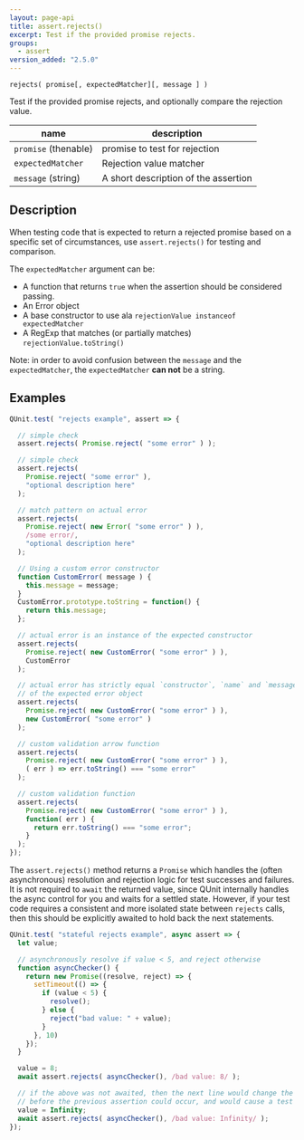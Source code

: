 ```yaml
---
layout: page-api
title: assert.rejects()
excerpt: Test if the provided promise rejects.
groups:
  - assert
version_added: "2.5.0"
---
```


`rejects( promise[, expectedMatcher][, message ] )`

Test if the provided promise rejects, and optionally compare the rejection value.

| name | description |
|------|-------------|
| `promise` (thenable) | promise to test for rejection |
| `expectedMatcher` | Rejection value matcher |
| `message` (string) | A short description of the assertion |


## Description

When testing code that is expected to return a rejected promise based on a
specific set of circumstances, use `assert.rejects()` for testing and
comparison.

The `expectedMatcher` argument can be:

* A function that returns `true` when the assertion should be considered passing.
* An Error object
* A base constructor to use ala `rejectionValue instanceof expectedMatcher`
* A RegExp that matches (or partially matches) `rejectionValue.toString()`

Note: in order to avoid confusion between the `message` and the `expectedMatcher`, the `expectedMatcher` **can not** be a string.

## Examples

```js
QUnit.test( "rejects example", assert => {

  // simple check
  assert.rejects( Promise.reject( "some error" ) );

  // simple check
  assert.rejects(
    Promise.reject( "some error" ),
    "optional description here"
  );

  // match pattern on actual error
  assert.rejects(
    Promise.reject( new Error( "some error" ) ),
    /some error/,
    "optional description here"
  );

  // Using a custom error constructor
  function CustomError( message ) {
    this.message = message;
  }
  CustomError.prototype.toString = function() {
    return this.message;
  };

  // actual error is an instance of the expected constructor
  assert.rejects(
    Promise.reject( new CustomError( "some error" ) ),
    CustomError
  );

  // actual error has strictly equal `constructor`, `name` and `message` properties
  // of the expected error object
  assert.rejects(
    Promise.reject( new CustomError( "some error" ) ),
    new CustomError( "some error" )
  );

  // custom validation arrow function
  assert.rejects(
    Promise.reject( new CustomError( "some error" ) ),
    ( err ) => err.toString() === "some error"
  );

  // custom validation function
  assert.rejects(
    Promise.reject( new CustomError( "some error" ) ),
    function( err ) {
      return err.toString() === "some error";
    }
  );
});
```

The `assert.rejects()` method returns a `Promise` which handles the (often asynchronous) resolution and rejection logic for test successes and failures. It is not required to `await` the returned value, since QUnit internally handles the async control for you and waits for a settled state. However, if your test code requires a consistent and more isolated state between `rejects` calls, then this should be explicitly awaited to hold back the next statements.

```js
QUnit.test( "stateful rejects example", async assert => {
  let value;

  // asynchronously resolve if value < 5, and reject otherwise
  function asyncChecker() {
    return new Promise((resolve, reject) => {
      setTimeout(() => {
        if (value < 5) {
          resolve();
        } else {
          reject("bad value: " + value);
        }
      }, 10)
    });
  }

  value = 8;
  await assert.rejects( asyncChecker(), /bad value: 8/ );

  // if the above was not awaited, then the next line would change the value
  // before the previous assertion could occur, and would cause a test failure
  value = Infinity;
  await assert.rejects( asyncChecker(), /bad value: Infinity/ );
});
```
